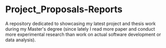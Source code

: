 # Project_Proposals-Reports
A repository dedicated to showcasing my latest project and thesis work during my Master's degree (since lately I read more paper and conduct more experimental research than work on actual software development or data analysis).
